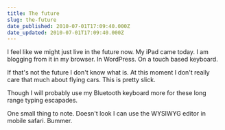 ```yaml
---
title: The future
slug: the-future
date_published: 2010-07-01T17:09:40.000Z
date_updated: 2010-07-01T17:09:40.000Z
---
```


I feel like we might just live in the future now. My iPad came today. I am blogging from it in my browser. In WordPress. On a touch based keyboard.

If that's not the future I don't know what is. At this moment I don't really care that much about flying cars. This is pretty slick.

Though I will probably use my Bluetooth keyboard more for these long range typing escapades.

One small thing to note. Doesn't look I can use the WYSIWYG editor in mobile safari. Bummer.
